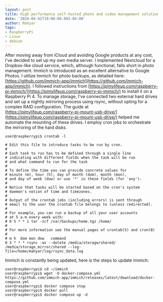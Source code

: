 ```yaml
---
layout: post
title: High performance self-hosted photo and video management solution
date: '2024-04-01T19:00:00.002-04:00'
author: Mahyar
tags:
- RaspberryPi
- Linux
- debian
---
```


After moving away from iCloud and avoiding Google products at any cost, I've decided to set up my own media server. I implemented Nextcloud for a Dropbox-like cloud service, which, although functional, falls short in photo management. Immich is introduced as an excellent alternative to Google Photos. I utilize Immich for photo backups, as detailed here: [https://github.com/immich-app/immich](https://github.com/immich-app/immich). I followed instructions from [https://pimylifeup.com/raspberry-pi-immich/](https://pimylifeup.com/raspberry-pi-immich/) to install it on a Raspberry Pi 4. To manage storage, I've connected two external hard drives and set up a nightly mirroring process using rsync, without opting for a complex RAID configuration. The guide at [https://pimylifeup.com/raspberry-pi-mount-usb-drive/](https://pimylifeup.com/raspberry-pi-mount-usb-drive/) helped me automate the mounting of these drives. I employ cron jobs to orchestrate the mirroring of the hard disks.

```
user@raspberrypi$ crontab -l

# Edit this file to introduce tasks to be run by cron.
#
# Each task to run has to be defined through a single line
# indicating with different fields when the task will be run
# and what command to run for the task
#
# To define the time you can provide concrete values for
# minute (m), hour (h), day of month (dom), month (mon),
# and day of week (dow) or use '*' in these fields (for 'any').
#
# Notice that tasks will be started based on the cron's system
# daemon's notion of time and timezones.
#
# Output of the crontab jobs (including errors) is sent through
# email to the user the crontab file belongs to (unless redirected).
#
# For example, you can run a backup of all your user accounts
# at 5 a.m every week with:
# 0 5 * * 1 tar -zcf /var/backups/home.tgz /home/
#
# For more information see the manual pages of crontab(5) and cron(8)
#
# m h  dom mon dow   command
0 3 * * * rsync -av --delete /media/storage/shared/ /media/storage_mirror/shared --log-file=/home/mahyar/log/rsync_data.log
```

Immich is constantly being updated, here is the steps to update immich:

```
user@raspberrypi$ cd ~/immich
user@raspberrypi$ wget -O docker-compose.yml https://github.com/immich-app/immich/releases/latest/download/docker-compose.yml
user@raspberrypi$ docker compose stop
user@raspberrypi$ docker pull
user@raspberrypi$ docker compose up -d
```


